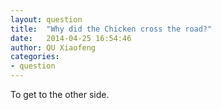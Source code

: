 ```yaml
---
layout: question
title:  "Why did the Chicken cross the road?"
date:   2014-04-25 16:54:46
author: QU Xiaofeng
categories:
- question
---
```

To get to the other side.